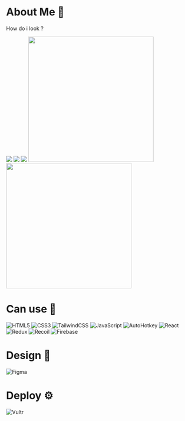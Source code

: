 # About Me 💚
How do i look ? <br>

![](http://github-profile-summary-cards.vercel.app/api/cards/profile-details?username=Just0neMoment&theme=2077)
![](http://github-profile-summary-cards.vercel.app/api/cards/stats?username=Just0neMoment&theme=2077)
![](http://github-profile-summary-cards.vercel.app/api/cards/productive-time?username=Just0neMoment&theme=2077&utcOffset=8)
<img src="https://github-readme-stats.vercel.app/api?username=Just0neMoment&show_icons=true&theme=radical" width="340px" />
<img src="https://github-readme-stats.vercel.app/api/wakatime?username=Just0neMoment" width="340px" />

# Can use 💎
![HTML5](https://img.shields.io/badge/html5-%23E34F26.svg?style=for-the-badge&logo=html5&logoColor=white)
![CSS3](https://img.shields.io/badge/css3-%231572B6.svg?style=for-the-badge&logo=css3&logoColor=white)
![TailwindCSS](https://img.shields.io/badge/tailwindcss-%2338B2AC.svg?style=for-the-badge&logo=tailwind-css&logoColor=white)
![JavaScript](https://img.shields.io/badge/javascript-%23323330.svg?style=for-the-badge&logo=javascript&logoColor=%23F7DF1E)
![AutoHotkey](https://img.shields.io/badge/autohotkey-00ff00?style=for-the-badge&logo=autohotkey&logoColor=white)
![React](https://img.shields.io/badge/react-%2320232a.svg?style=for-the-badge&logo=react&logoColor=%2361DAFB)
![Redux](https://img.shields.io/badge/redux-%23593d88.svg?style=for-the-badge&logo=redux&logoColor=white)
![Recoil](https://camo.githubusercontent.com/ae2a7215898a45a41d33b8151b11558ff897782986352a47d6b42b35089593f5/68747470733a2f2f696d672e736869656c64732e696f2f62616467652f5265636f696c2d2532333030303030302e7376673f7374796c653d666f722d7468652d6261646765266c6f676f3d7265636f696c266c6f676f436f6c6f723d7768697465)
![Firebase](https://camo.githubusercontent.com/253f4842177fe68f329fc1713537477b92aca3f29edf52b1dbced68ae3262eed/68747470733a2f2f696d672e736869656c64732e696f2f62616467652f66697265626173652d2532333033394245352e7376673f7374796c653d666f722d7468652d6261646765266c6f676f3d6669726562617365)

# Design 🎨
![Figma](https://img.shields.io/badge/figma-%23F24E1E.svg?style=for-the-badge&logo=figma&logoColor=white)

# Deploy ⚙️
![Vultr](https://img.shields.io/badge/Vultr-007BFC.svg?style=for-the-badge&logo=vultr)
